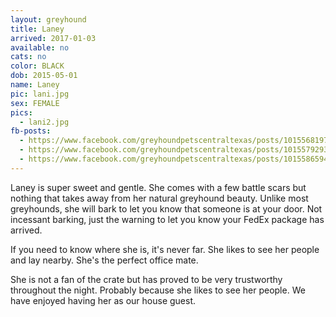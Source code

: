 ```yaml
---
layout: greyhound
title: Laney
arrived: 2017-01-03
available: no
cats: no
color: BLACK
dob: 2015-05-01
name: Laney
pic: lani.jpg
sex: FEMALE
pics:
  - lani2.jpg
fb-posts:
  - https://www.facebook.com/greyhoundpetscentraltexas/posts/10155681973893572:0
  - https://www.facebook.com/greyhoundpetscentraltexas/posts/10155792935863572:0
  - https://www.facebook.com/greyhoundpetscentraltexas/posts/10155865941653572:0
---
```



Laney is super sweet and gentle.  She comes with a few battle scars but nothing that takes away from her natural greyhound beauty.  Unlike most greyhounds, she will bark to let you know that someone is at your door. Not incessant barking, just the warning to let you know your FedEx package has arrived.

If you need to know where she is, it's never far. She likes to see her people and lay nearby. She's the perfect office mate.

She is not a fan of the crate but has proved to be very trustworthy throughout the night. Probably because she likes to see her people.
We have enjoyed having her as our house guest.
